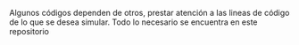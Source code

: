 Algunos códigos dependen de otros, prestar atención a las lineas de código de lo que se desea simular. Todo lo necesario se encuentra en este repositorio
